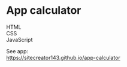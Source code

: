 # App calculator
  
HTML  
CSS  
JavaScript  
  
See app:  
https://sitecreator143.github.io/app-calculator
